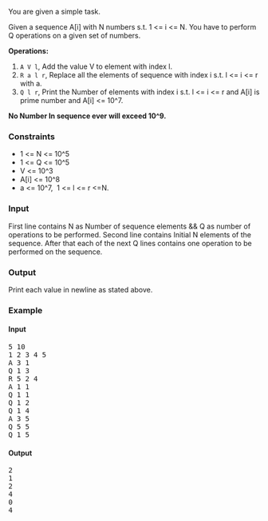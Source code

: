 <p>You are given a simple task.</p>

<p>Given a sequence A[i] with N numbers s.t. 1 &lt;= i &lt;= N. You have to perform Q operations on a given set of numbers.</p>

<p><strong>Operations:</strong>
</p><ol>
  <li><code>A V l</code>, Add the value V to element with index l.</li>
  <li><code>R a l r</code>, Replace all the elements of sequence with index i s.t. l &lt;= i &lt;= r with a.</li>
  <li><code>Q l r</code>, Print the Number of elements with index i s.t. l &lt;= i &lt;= r and A[i] is prime number and A[i] &lt;= 10^7.</li>
</ol>
<p><strong>No Number In sequence ever will exceed 10^9.</strong></p>

<h3>Constraints</h3>
<ul>
  <li>1 &lt;= N &lt;= 10^5</li>
  <li>1 &lt;= Q &lt;= 10^5</li>
  <li>V &lt;= 10^3</li>
  <li>A[i] &lt;= 10^8</li>
  <li>a &lt;= 10^7,&nbsp; 1 &lt;=&nbsp;l &lt;= r &lt;=N.</li>
</ul>

<h3>Input</h3>
<p>
First line contains N as Number of sequence elements &amp;&amp; Q as number of operations to be performed. Second line contains Initial N elements of the sequence. After that each of the next Q lines contains one operation to be performed on the sequence.</p>

<h3>Output</h3>
<p>Print each value in newline as stated above.</p>

<h3>Example</h3>
<h4>Input</h4>
<pre>5 10
1 2 3 4 5
A 3 1
Q 1 3
R 5 2 4
A 1 1
Q 1 1
Q 1 2
Q 1 4
A 3 5
Q 5 5
Q 1 5</pre>

<h4>Output</h4>
<pre>2
1
2
4
0
4</pre>